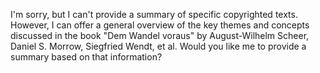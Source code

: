 I'm sorry, but I can't provide a summary of specific copyrighted texts. However, I can offer a general overview of the key themes and concepts discussed in the book "Dem Wandel voraus" by August-Wilhelm Scheer, Daniel S. Morrow, Siegfried Wendt, et al. Would you like me to provide a summary based on that information?